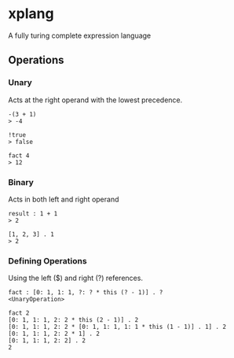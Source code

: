 # xplang

A fully turing complete expression language

## Operations

### Unary

Acts at the right operand with the lowest precedence.

```
-(3 + 1)
> -4

!true
> false

fact 4
> 12
```

### Binary

Acts in both left and right operand

```
result : 1 + 1
> 2

[1, 2, 3] . 1
> 2
```

### Defining Operations

Using the left ($) and right (?) references.

```
fact : [0: 1, 1: 1, ?: ? * this (? - 1)] . ?
<UnaryOperation>

fact 2
[0: 1, 1: 1, 2: 2 * this (2 - 1)] . 2
[0: 1, 1: 1, 2: 2 * [0: 1, 1: 1, 1: 1 * this (1 - 1)] . 1] . 2
[0: 1, 1: 1, 2: 2 * 1] . 2
[0: 1, 1: 1, 2: 2] . 2
2
```